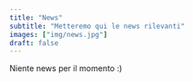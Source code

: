```yaml
---
title: "News"
subtitle: "Metteremo qui le news rilevanti"
images: ["img/news.jpg"]
draft: false
---
```



Niente news per il momento :)